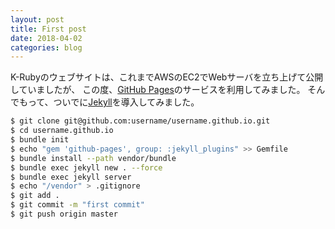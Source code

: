 ```yaml
---
layout: post
title: First post
date: 2018-04-02
categories: blog
---
```

K-Rubyのウェブサイトは、これまでAWSのEC2でWebサーバを立ち上げて公開していましたが、
この度、[GitHub Pages]のサービスを利用してみました。
そんでもって、ついでに[Jekyll]を導入してみました。

```bash
$ git clone git@github.com:username/username.github.io.git
$ cd username.github.io
$ bundle init
$ echo "gem 'github-pages', group: :jekyll_plugins" >> Gemfile
$ bundle install --path vendor/bundle
$ bundle exec jekyll new . --force
$ bundle exec jekyll server
$ echo "/vendor" > .gitignore
$ git add .
$ git commit -m "first commit"
$ git push origin master
```

[GitHub Pages]: https://pages.github.com/
[Jekyll]: https://jekyllrb-ja.github.io/

